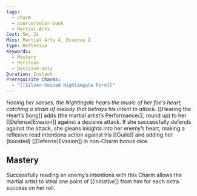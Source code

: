 ```yaml
---
tags:
  - charm
  - source/solar-book
  - Martial-Arts
Cost: 5m, 2i
Mins: Martial Arts 4, Essence 2
Type: Reflexive
Keywords:
  - Mastery
  - Perilous
  - Decisive-only
Duration: Instant
Prerequisite Charms:
  - "[[Silver-Voiced Nightingale Form]]"
---
```

*Honing her senses, the Nightingale hears the music of her foe’s heart, catching a strain of melody that betrays his intent to attack.*
[[Hearing the Heart’s Song]] adds (the martial artist’s Performance/2, round up) to her [[Defense|Evasion]] against a decisive attack. If she successfully defends against the attack, she gleans insights into her enemy’s heart, making a reflexive read intentions action against his [[Guile]] and adding her (boosted) [[Defense|Evasion]] in non-Charm bonus dice. 
## Mastery
Successfully reading an enemy’s intentions with this Charm allows the martial artist to steal one point of [[Initiative]] from him for each extra success on her roll.